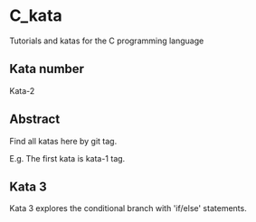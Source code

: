 # C_kata
Tutorials and katas for the C programming language

## Kata number

Kata-2

## Abstract

Find all katas here by git tag.

E.g. The first kata is kata-1 tag.



## Kata 3

Kata 3 explores the conditional branch with 'if/else' statements.
